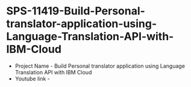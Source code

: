# SPS-11419-Build-Personal-translator-application-using-Language-Translation-API-with-IBM-Cloud
- Project Name - Build Personal translator application using  Language Translation API with IBM Cloud
- Youtube link - 
